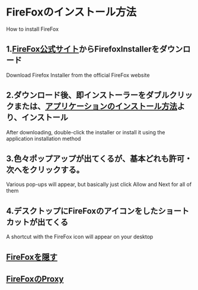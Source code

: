 # FireFoxのインストール方法
How to install FireFox
## 1.[FireFox公式サイト](https://firefox.com)からFirefoxInstallerをダウンロード
Download Firefox Installer from the official FireFox website
## 2.ダウンロード後、即インストーラーをダブルクリックまたは、[アプリケーションのインストール方法](Install.md)より、インストール
After downloading, double-click the installer or install it using the application installation method
## 3.色々ポップアップが出てくるが、基本どれも許可・次へをクリックする。
Various pop-ups will appear, but basically just click Allow and Next for all of them
## 4.デスクトップにFireFoxのアイコンをしたショートカットが出てくる
A shortcut with the FireFox icon will appear on your desktop
## [FireFoxを隠す](Camouflage.md)
## [FireFoxのProxy](Firefox_proxy.md)
